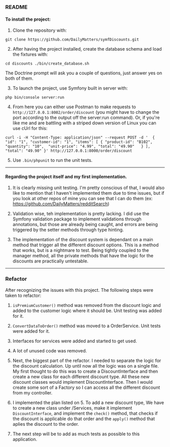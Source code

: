 ### README

#### To install the project:

1. Clone the repository with:

`git clone https://github.com/DailyMatters/symfDiscounts.git`

2. After having the project installed, create the database schema and load the fixtures with:

`cd discounts
./bin/create_database.sh`

The Doctrine prompt will ask you a couple of questions, just answer yes on both of them.

3. To launch the project, use Symfony built in server with:

`php bin/console server:run`

4. From here you can either use Postman to make requests to `http://127.0.0.1:8002/order/discount` (you might have to change the port according to the output off the server:run command). Or, if you're like me and are battling with a striped down version of Linux you can use cUrl for this:

`
curl -i -H "Content-Type: application/json" --request POST -d '	
{
  "id": "1",
  "customer-id": "1",
  "items": [
    {
      "product-id": "B102",
      "quantity": "10", 
      "unit-price": "4.99",
      "total": "49.90"	
    }
  ],
  "total": "49.90"
}' http://127.0.0.1:8000/order/discount
`

5. Use `.bin/phpunit` to run the unit tests.

---------

#### Regarding the project itself and my first implementation.

1. It is clearly missing unit testing. I'm pretty conscious of that, I would also like to mention that I haven't implemented them due to time issues, but if you look at other repos of mine you can see that I can do them (ex: https://github.com/DailyMatters/redditSearch)

2. Validation wise, teh implementation is pretty lacking. I did use the Symfony validation package to implement validations through annotations, but those are already being caught, and errors are being triggered by the setter methods through type hinting.

3. The implementation of the discount system is dependant on a main method that trigger all the different discount options. This is a method that works, but is a nightmare to test. Being tightly coupled to the manager method, all the private methods that have the logic for the discounts are practically untestable.

-----------

### Refactor

After recognizing the issues with this project. The following steps were taken to refactor:

1. `isPremiumCustomer()` method was removed from the discount logic and added to the customer logic where it should be. Unit testing was added for it.

2. `ConvertDataToOrder()` method was moved to a OrderService. Unit tests were added for it.

3. Interfaces for services were added and started to get used.

4. A lot of unused code was removed.

5. Next, the biggest part of the refactor. I needed to separate the logic for the discount calculation. Up until now all the logic was on a single file. My first thought to do this was to create a DiscountInterface and then create a new class for each different discount type. All these new discount classes would implement DiscountInterface. Then I would create some sort of a Factory so I can access all the different discount from my controller.

6. I implemented the plan listed on 5. To add a new discount type, We have to create a new class under /Services, make it implement `DiscountInterface`, and implement the `check()` method, that checks if the discount is applicable do that order and the `apply()` method that aplies the discount to the order.

7. The next step will be to add as much tests as possible to this application.
